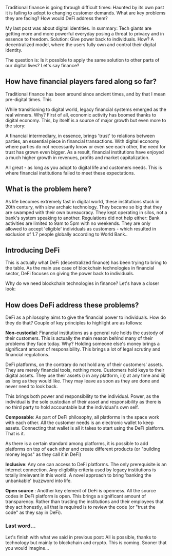 Traditional finance is going through difficult times: Haunted by its own past it is failing to adopt to changing customer demands. What are key problems they are facing? How would DeFi address them?

My last post was about digital identities. In summary: Tech giants are getting more and more powerful everyday posing a threat to privacy and in essence to freedom. Solution: Give power back to individuals. How? A decentralized model, where the users fully own and control their digital identity. 

The question is: Is it possible to apply the same solution to other parts of our digital lives? Let's say finance?

## How have financial players fared along so far?

Traditional finance has been around since ancient times, and by that I mean pre-digital times. This 

While transitioning to digital world, legacy financial systems emerged as the real winners. Why? First of all, economic activity has boomed thanks to digital economy. This, by itself is a source of major growth but even more to the story: 

A financial intermediary, in essence,  brings 'trust' to relations between parties, an essential piece in financial transactions. With digital economy where parties do not necessarily know or even see each other, the need for trust has grown even bigger. As a result, financial institutions have enjoyed a much higher growth in revenues, profits and market capitalization. 

All great - as long as you adopt to digital life and customers needs. This is where financial institutions failed to meet these expectations. 

## What is the problem here?

As life becomes extremely fast in digital world, these institutions stuck in 20th century, with slow archaic technology. They became so big that they are swamped with their own bureaucracy. They kept operating in silos, not a bank's system speaking to another. Regulations did not help either: Bank activities are limited to 9am to 5pm with no weekends. They are only allowed to accept 'eligible' individuals as customers - which resulted in exclusion of 1.7 people globally according to World Bank.. 

## Introducing DeFi

This is actually what DeFi (decentralized finance) has been trying to bring to the table. As the main use case of blockchain technologies in financial sector, DeFi focuses on giving the power back to individuals. 

Why do we need blockchain technologies in finance? Let's have a closer look:

## How does DeFi address these problems?

DeFi as a philosophy aims to give the financial power to individuals. How do they do that? Couple of key principles to highlight are as follows:

**Non-custodial**: Financial institutions as a general rule holds the custody of their customers. This is actually the main reason behind many of their problems they face today. Why? Holding someone else's money brings a significant amount of responsibility. This brings a lot of legal scrutiny and financial regulations. 

DeFi platforms, on the contrary do not hold any of their customers' assets. They are merely financial tools, nothing more. Customers hold keys to their digital assets. They use their assets i) in any platform, ii)) at any time and iii) as long as they would like. They may leave as soon as they are done and never need to look back. 

This brings both power and responsibility to the individual. Power, as the individual is the sole custodian of their asset and responsibility as there is no third party to hold accountable but the individual's own self. 

**Composable**: As part of DeFi philosophy, all platforms in the space work with each other. All the customer needs is an electronic wallet to keep assets. Connecting that wallet is all it takes to start using the DeFi platform.  That is it. 

As there is a certain standard among platforms, it is possible to add platforms on top of each other and create different products (or "building money legos"  as they call it in DeFi)

**Inclusive**: Any one can access to DeFi platforms. The only prerequisite is an internet connection. Any eligibility criteria used by legacy institutions is totally irrelevant in this world. A novel approach to bring 'banking the unbankable' buzzword into life.

**Open source** : Another key element of DeFi is openness. All the source codes in DeFi platform is open. This brings a significant amount of transparency. Rather than trusting the institutions and their employees that they act honestly, all that is required is to review the code (or "trust the code" as they say in DeFi).

### Last word... 

Let's finish with what we said in previous post: All is possible, thanks to technology but mainly to blockchain and crypto. This is coming. Sooner that you would imagine...
